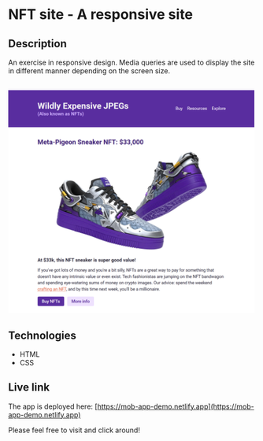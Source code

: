 # NFT site - A responsive site

## Description
An exercise in responsive design. Media queries are used to display the site in different manner depending on the screen size. 

<br/>
<img src="responsive-site.png" alt="Screenshot." width="500px"/>

## Technologies
- HTML
- CSS

## Live link
The app is deployed here:
[https://mob-app-demo.netlify.app](https://mob-app-demo.netlify.app)

Please feel free to visit and click around!
